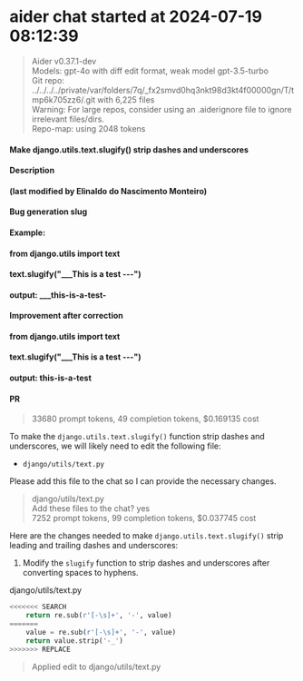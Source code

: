 
# aider chat started at 2024-07-19 08:12:39

> Aider v0.37.1-dev  
> Models: gpt-4o with diff edit format, weak model gpt-3.5-turbo  
> Git repo: ../../../../private/var/folders/7q/_fx2smvd0hq3nkt98d3kt4f00000gn/T/tmp6k705zz6/.git with 6,225 files  
> Warning: For large repos, consider using an .aiderignore file to ignore irrelevant files/dirs.  
> Repo-map: using 2048 tokens  

#### Make django.utils.text.slugify() strip dashes and underscores  
#### Description  
#### 	   
#### 		(last modified by Elinaldo do Nascimento Monteiro)  
#### 	   
#### Bug generation slug  
#### Example:  
#### from django.utils import text  
#### text.slugify("___This is a test ---")  
#### output: ___this-is-a-test-  
#### Improvement after correction  
#### from django.utils import text  
#### text.slugify("___This is a test ---")  
#### output: this-is-a-test  
#### ​PR  
> 33680 prompt tokens, 49 completion tokens, $0.169135 cost  

To make the `django.utils.text.slugify()` function strip dashes and underscores, we will likely need to edit the following file:

- `django/utils/text.py`

Please add this file to the chat so I can provide the necessary changes.

> django/utils/text.py  
> Add these files to the chat? yes  
> 7252 prompt tokens, 99 completion tokens, $0.037745 cost  

Here are the changes needed to make `django.utils.text.slugify()` strip leading and trailing dashes and underscores:

1. Modify the `slugify` function to strip dashes and underscores after converting spaces to hyphens.

django/utils/text.py
```python
<<<<<<< SEARCH
    return re.sub(r'[-\s]+', '-', value)
=======
    value = re.sub(r'[-\s]+', '-', value)
    return value.strip('-_')
>>>>>>> REPLACE
```

> Applied edit to django/utils/text.py  
